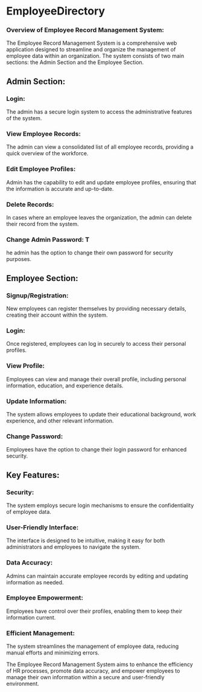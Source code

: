 # EmployeeDirectory

### Overview of Employee Record Management System:

The Employee Record Management System is a comprehensive web application designed to streamline and organize the management of employee data within an organization. The system consists of two main sections: the Admin Section and the Employee Section.

## Admin Section:

### Login: 
The admin has a secure login system to access the administrative features of the system.
### View Employee Records: 
The admin can view a consolidated list of all employee records, providing a quick overview of the workforce.
### Edit Employee Profiles: 
Admin has the capability to edit and update employee profiles, ensuring that the information is accurate and up-to-date.
### Delete Records: 
In cases where an employee leaves the organization, the admin can delete their record from the system.
### Change Admin Password: T
he admin has the option to change their own password for security purposes.

## Employee Section:

### Signup/Registration: 
New employees can register themselves by providing necessary details, creating their account within the system.
### Login: 
Once registered, employees can log in securely to access their personal profiles.
### View Profile: 
Employees can view and manage their overall profile, including personal information, education, and experience details.
### Update Information: 
The system allows employees to update their educational background, work experience, and other relevant information.
### Change Password: 
Employees have the option to change their login password for enhanced security.

## Key Features:

### Security: 
The system employs secure login mechanisms to ensure the confidentiality of employee data.
### User-Friendly Interface: 
The interface is designed to be intuitive, making it easy for both administrators and employees to navigate the system.
### Data Accuracy: 
Admins can maintain accurate employee records by editing and updating information as needed.
### Employee Empowerment: 
Employees have control over their profiles, enabling them to keep their information current.
### Efficient Management: 
The system streamlines the management of employee data, reducing manual efforts and minimizing errors.

The Employee Record Management System aims to enhance the efficiency of HR processes, promote data accuracy, and empower employees to manage their own information within a secure and user-friendly environment.
